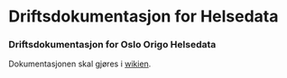 # Driftsdokumentasjon for Helsedata

### Driftsdokumentasjon for Oslo Origo Helsedata 
Dokumentasjonen skal gjøres i [wikien](https://github.com/oslokommune/helsedata-driftsdokumentasjon/wiki).